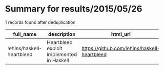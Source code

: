
# Summary for results/2015/05/26
    
1 records found after deduplication

| full_name | description | html_url | matched_list | matched_count | pushed_at | size | stargazers_count | language | forks_count |
|---------------------------|-------------------------------------------|----------------------------------------------|----------------|-----------------|---------------------------|--------|--------------------|------------|---------------|
| lehins/haskell-heartbleed | Heartbleed exploit implemented in Haskell | https://github.com/lehins/haskell-heartbleed | ['exploit'] | 1 | 2015-05-26 19:33:06+00:00 | 144 | 1 | Haskell | 0 |
